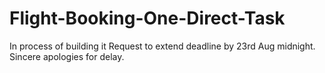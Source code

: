 # Flight-Booking-One-Direct-Task
In process of building it 
Request to extend deadline by 23rd Aug midnight. 
Sincere apologies for delay.
